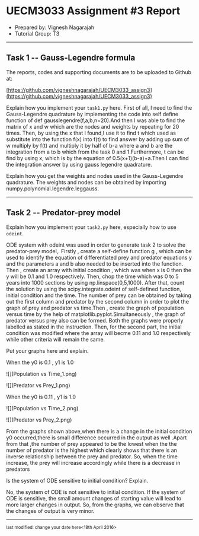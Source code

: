 UECM3033 Assignment #3 Report
========================================================

- Prepared by: Vignesh Nagarajah
- Tutorial Group: T3

--------------------------------------------------------

## Task 1 --  Gauss-Legendre formula

The reports, codes and supporting documents are to be uploaded to Github at: 

[https://github.com/vigneshnagarajah/UECM3033_assign3](https://github.com/vigneshnagarajah/UECM3033_assign3)


Explain how you implement your `task1.py` here.
First of all, I need to find the Gauss-Legendre quadrature by implementing the code into self define function of def gausslegendre(f,a,b,n=20).And then I was able to find the matrix of x and w which are the nodes and weights by repeating for 20 times. Then, by using the x that I found,I use it to find t which used as substitute into the function f(x) into f(t) to find answer by adding up sum of w multiply by f(t) and multiply it by half of b-a where a and b are the integration from a to b which from the task 0 and 1.Furthermore, t can be find by using x, which is by the equation of 0.5(x+1)(b-a)+a.Then I can find the integration answer by using gauss legendre quadrature.

Explain how you get the weights and nodes used in the Gauss-Legendre quadrature.
The weights and nodes can be obtained by importing numpy.polynomial.legendre.leggauss.

---------------------------------------------------------

## Task 2 -- Predator-prey model

Explain how you implement your `task2.py` here, especially how to use `odeint`.

ODE system with odeint was used in order to generate task 2 to solve the predator-prey model,. Firstly , create a self-define function g , which can be used to identify the equation of differentiated prey and predator equations y  and the parameters a and b also needed to be inserted into the function. Then , create an array with initial condition , which was when x is 0 then the y will be 0.1 and 1.0 respectively. Then, chop the time which was 0 to 5 years into 1000 sections by using np.linspace(0,5,1000). After that, count the solution by using the scipy.integrate.odeint of self-defined function, initial condition and the time. The number of prey can be obtained by taking out the first column and predator by the second column in order to plot the graph of prey and predator vs time.Then , create the graph of population versus time by the help of matplotlib.pyplot.Simultaneously , the graph of predator versus prey also can be formed. Both the graphs were properly labelled as stated in the instruction. Then, for the second part, the initial condition was modified where the array will becme 0.11 and 1.0 respectively while other criteria will remain the same.


Put your graphs here and explain.

When the y0 is 0.1 , y1 is 1.0 

![](Population vs Time_1.png)

![](Predator vs Prey_1.png)


When the y0 is 0.11 , y1 is 1.0

![](Population vs Time_2.png)

![](Predator vs Prey_2.png)

From the graphs shown above,when there is a change in the initial condition y0 occurred,there is small difference occurred in the output as well .Apart from that ,the number of prey appeared to be the lowest when the the number of predator is the highest which clearly shows that there is an inverse relationship between the prey and predator. So, when the time increase, the prey will increase accordingly while there is a decrease in predators


Is the system of ODE sensitive to initial condition? Explain.

No, the system of ODE is not sensitive to initial condition. If the system of ODE is sensitive, the small amount changes of starting value will lead to more larger changes in output. So, from the graphs, we can observe that the changes of output is very minor.

-----------------------------------

<sup>last modified: change your date here<18th April 2016>
